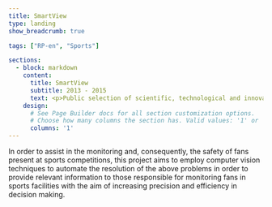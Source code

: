 ```yaml
---
title: SmartView
type: landing
show_breadcrumb: true

tags: ["RP-en", "Sports"]

sections:
  - block: markdown
    content:
      title: SmartView
      subtitle: 2013 - 2015
      text: <p>Public selection of scientific, technological and innovation research projects, aimed at the development of Sport in its different dimensions). Due to the large number of people present in sports facilities that host competitions with large audiences, such as stadiums or gymnasiums, there are several problems that are difficult to deal with efficiently when the entire analysis process is carried out manually, such as the detection of conflicts occurring in the stands and the identification and location of the individuals involved or the delimitation of regions of the stands or group of individuals who must be monitored with greater attention due to their improper behavior. In order to assist in the monitoring and, consequently, the safety of fans present at sports competitions, this project aims to employ computer vision techniques to automate the resolution of the above problems in order to provide relevant information to those responsible for monitoring fans in sports facilities with the aim of increasing precision and efficiency in decision making. In this way, security agents will only receive video segments containing situations classified as of interest from the point of view of environmental monitoring and surveillance, which may require some type of human intervention. In order to obtain the necessary information for the satisfactory execution of the monitoring system, the project will focus on obtaining robust solutions through the use of accurate visual characteristic descriptors in order to reduce the propagation of errors in detection, recognition problems and re-identification of people and recognition of their actions, as well as the development of efficient methodologies that will enable the processing of large amounts of visual data.
    design:
      # See Page Builder docs for all section customization options.
      # Choose how many columns the section has. Valid values: '1' or '2'.
      columns: '1'
---
```


In order to assist in the monitoring and, consequently, the safety of fans present at sports competitions, this project aims to employ computer vision techniques to automate the resolution of the above problems in order to provide relevant information to those responsible for monitoring fans in sports facilities with the aim of increasing precision and efficiency in decision making.